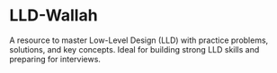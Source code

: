 # LLD-Wallah
A resource to master Low-Level Design (LLD) with practice problems, solutions, and key concepts. Ideal for building strong LLD skills and preparing for interviews.
